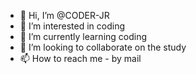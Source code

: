 - 👋 Hi, I’m @CODER-JR
- 👀 I’m interested in coding
- 🌱 I’m currently learning coding
- 💞️ I’m looking to collaborate on the study
- 📫 How to reach me - by mail

<!---
CODER-JR/CODER-JR is a ✨ special ✨ repository because its `README.md` (this file) appears on your GitHub profile.
You can click the Preview link to take a look at your changes.
--->
